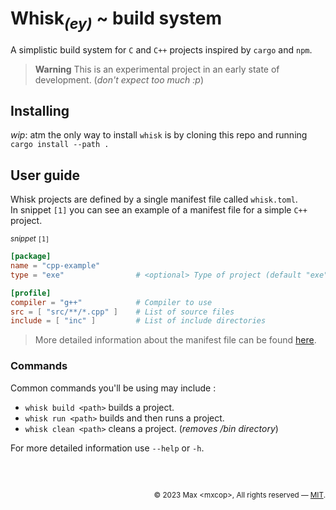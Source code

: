 # Whisk<sub>*(ey)*</sub> ~ build system
A simplistic build system for `C` and `C++` projects inspired by `cargo` and `npm`.
> **Warning**
> This is an experimental project in an early state of development. (*don't expect too much :p*)

## Installing
*wip*: atm the only way to install `whisk` is by cloning this repo and running `cargo install --path .`

## User guide
Whisk projects are defined by a single manifest file called `whisk.toml`.<br>
In snippet `[1]` you can see an example of a manifest file for a simple `C++` project.

<sub>*snippet* `[1]`</sub>

```toml
[package]
name = "cpp-example"
type = "exe"                # <optional> Type of project (default "exe")

[profile]
compiler = "g++"            # Compiler to use
src = [ "src/**/*.cpp" ]    # List of source files
include = [ "inc" ]         # List of include directories
```

> More detailed information about the manifest file can be found [here](./docs/manifest.md).

### Commands
Common commands you'll be using may include :
* `whisk build <path>` builds a project.
* `whisk run <path>` builds and then runs a project.
* `whisk clean <path>` cleans a project. (*removes /bin directory*)

For more detailed information use `--help` or `-h`.

<br>

<h2></h2>
<div align="right"><sub>© 2023 Max &lt;mxcop&gt;, All rights reserved — <a href="./license.md">MIT</a>.</sub></div>
